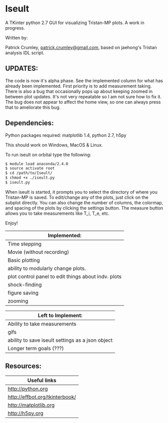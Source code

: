 # Iseult

A TKinter python 2.7 GUI for visualizing Tristan-MP plots. A work in progress.

Written by:

Patrick Crumley, patrick.crumley@gmail.com, based on jaehong's Tristan analysis
IDL script.

UPDATES:
-------
The code is now it's alpha phase. See the implemented column for what has 
already been implemented. First priority is to add measurement taking. There is
also a bug that occasionally pops up about keeping zoomed in between plot updates.
It's not very repeatable so I am not sure how to fix it. The bug does not appear to
affect the home view, so one can always press that to ameliorate this bug.


Dependencies:
-------------

Python packages required: matplotlib 1.4, python 2.7, h5py

This should work on Windows, MacOS & Linux.

To run iseult on orbital type the following:
```bash
$ module load anaconda/2.4.0
$ source activate root
$ cd /path/to/Iseult/
$ chmod +x ./iseult.py
$ iseult.py
```

When iseult is started, it prompts you to select the directory of where you
Tristan-MP is saved. To edit/change any of the plots, just click on the subplot
directly. You can also change the number of columns, the colormap, and spacing
of the plots by clicking the settings button. The measure button allows you to
take measurements like T_i, T_e, etc.

Enjoy!


| Implemented: |
| ------------ |
| Time stepping |
| Movie (without recording) |
| Basic plotting |
| ability to modularly change plots. |
| plot control panel to edit things about indv. plots |
| shock-finding |
| figure saving |
| zooming |


| Left to Implement:|
| ------------------ |
| Ability to take measurements |
| gifs |
| ability to save iseult settings as a json object|
| Longer term goals (???)|

Resources:
----------
| Useful links |
| ----------------------- |
| http://python.org |
| http://effbot.org/tkinterbook/ |
| http://matplotlib.org |
| http://h5py.org |
